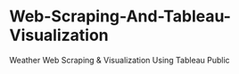 # Web-Scraping-And-Tableau-Visualization
Weather Web Scraping &amp; Visualization Using Tableau Public
